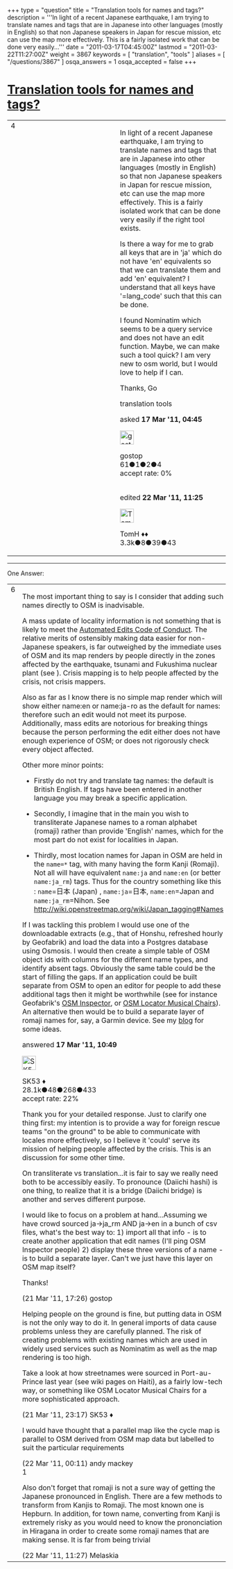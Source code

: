 +++
type = "question"
title = "Translation tools for names and tags?"
description = '''In light of a recent Japanese earthquake, I am trying to translate names and tags that are in Japanese into other languages (mostly in English) so that non Japanese speakers in Japan for rescue mission, etc can use the map more effectively. This is a fairly isolated work that can be done very easily...'''
date = "2011-03-17T04:45:00Z"
lastmod = "2011-03-22T11:27:00Z"
weight = 3867
keywords = [ "translation", "tools" ]
aliases = [ "/questions/3867" ]
osqa_answers = 1
osqa_accepted = false
+++

<div class="headNormal">

# [Translation tools for names and tags?](/questions/3867/translation-tools-for-names-and-tags)

</div>

<div id="main-body">

<div id="askform">

<table id="question-table" style="width:100%;">
<colgroup>
<col style="width: 50%" />
<col style="width: 50%" />
</colgroup>
<tbody>
<tr>
<td style="width: 30px; vertical-align: top"><div class="vote-buttons">
<span id="post-3867-upvote" class="ajax-command post-vote up" rel="nofollow" title="I like this post (click again to cancel)"> </span>
<div id="post-3867-score" class="post-score" title="current number of votes">
4
</div>
<span id="post-3867-downvote" class="ajax-command post-vote down" rel="nofollow" title="I dont like this post (click again to cancel)"> </span> <span id="favorite-mark" class="ajax-command favorite-mark" rel="nofollow" title="mark/unmark this question as favorite (click again to cancel)"> </span>
<div id="favorite-count" class="favorite-count">
&#10;</div>
</div></td>
<td><div id="item-right">
<div class="question-body">
<p>In light of a recent Japanese earthquake, I am trying to translate names and tags that are in Japanese into other languages (mostly in English) so that non Japanese speakers in Japan for rescue mission, etc can use the map more effectively. This is a fairly isolated work that can be done very easily if the right tool exists.<br />
</p>
<p>Is there a way for me to grab all keys that are in 'ja' which do not have 'en' equivalents so that we can translate them and add 'en' equivalent? I understand that all keys have '=lang_code' such that this can be done.<br />
</p>
<p>I found Nominatim which seems to be a query service and does not have an edit function. Maybe, we can make such a tool quick? I am very new to osm world, but I would love to help if I can.<br />
</p>
<p>Thanks, Go</p>
</div>
<div id="question-tags" class="tags-container tags">
<span class="post-tag tag-link-translation" rel="tag" title="see questions tagged &#39;translation&#39;">translation</span> <span class="post-tag tag-link-tools" rel="tag" title="see questions tagged &#39;tools&#39;">tools</span>
</div>
<div id="question-controls" class="post-controls">
&#10;</div>
<div class="post-update-info-container">
<div class="post-update-info post-update-info-user">
<p>asked <strong>17 Mar '11, 04:45</strong></p>
<img src="https://secure.gravatar.com/avatar/c357caff686212576e55a8c6c02eb685?s=32&amp;d=identicon&amp;r=g" class="gravatar" width="32" height="32" alt="gostop&#39;s gravatar image" />
<p><span>gostop</span><br />
<span class="score" title="61 reputation points">61</span><span title="1 badges"><span class="badge1">●</span><span class="badgecount">1</span></span><span title="2 badges"><span class="silver">●</span><span class="badgecount">2</span></span><span title="4 badges"><span class="bronze">●</span><span class="badgecount">4</span></span><br />
<span class="accept_rate" title="Rate of the user&#39;s accepted answers">accept rate:</span> <span title="gostop has no accepted answers">0%</span> </br></br></p>
</div>
<div class="post-update-info post-update-info-edited">
<p><span> edited <strong>22 Mar '11, 11:25</strong> </span></p>
<img src="https://secure.gravatar.com/avatar/dee41dcf0aa0c08cf6b0eb935b7504b7?s=32&amp;d=identicon&amp;r=g" class="gravatar" width="32" height="32" alt="TomH&#39;s gravatar image" />
<p><span>TomH ♦♦</span><br />
<span class="score" title="3325 reputation points"><span>3.3k</span></span><span title="8 badges"><span class="badge1">●</span><span class="badgecount">8</span></span><span title="39 badges"><span class="silver">●</span><span class="badgecount">39</span></span><span title="43 badges"><span class="bronze">●</span><span class="badgecount">43</span></span></br></p>
</div>
</div>
<div id="comments-container-3867" class="comments-container">
&#10;</div>
<div id="comment-tools-3867" class="comment-tools">
&#10;</div>
<div class="clear">
&#10;</div>
<div id="comment-3867-form-container" class="comment-form-container">
&#10;</div>
<div class="clear">
&#10;</div>
</div></td>
</tr>
</tbody>
</table>

------------------------------------------------------------------------

<div class="tabBar">

<span id="sort-top"></span>

<div class="headQuestions">

One Answer:

</div>

</div>

<span id="3870"></span>

<div id="answer-container-3870" class="answer">

<table style="width:100%;">
<colgroup>
<col style="width: 50%" />
<col style="width: 50%" />
</colgroup>
<tbody>
<tr>
<td style="width: 30px; vertical-align: top"><div class="vote-buttons">
<span id="post-3870-upvote" class="ajax-command post-vote up" rel="nofollow" title="I like this post (click again to cancel)"> </span>
<div id="post-3870-score" class="post-score" title="current number of votes">
6
</div>
<span id="post-3870-downvote" class="ajax-command post-vote down" rel="nofollow" title="I dont like this post (click again to cancel)"> </span>
</div></td>
<td><div class="item-right">
<div class="answer-body">
<p>The most important thing to say is I consider that adding such names directly to OSM is inadvisable.</p>
<p>A mass update of locality information is not something that is likely to meet the <a href="http://wiki.openstreetmap.org/wiki/Automated_Edits/Code_of_Conduct">Automated Edits Code of Conduct</a>. The relative merits of ostensibly making data easier for non-Japanese speakers, is far outweighed by the immediate uses of OSM and its map renders by people directly in the zones affected by the earthquake, tsunami and Fukushima nuclear plant (see ). Crisis mapping is to help people affected by the crisis, not crisis mappers.</p>
<p>Also as far as I know there is no simple map render which will show either name:en or name:ja-ro as the default for names: therefore such an edit would not meet its purpose. Additionally, mass edits are notorious for breaking things because the person performing the edit either does not have enough experience of OSM; or does not rigorously check every object affected.</p>
<p>Other more minor points:</p>
<ul>
<li><p>Firstly do not try and translate tag names: the default is British English. If tags have been entered in another language you may break a specific application.</p></li>
<li><p>Secondly, I imagine that in the main you wish to transliterate Japanese names to a roman alphabet (romaji) rather than provide 'English' names, which for the most part do not exist for localities in Japan.</p></li>
<li><p>Thirdly, most location names for Japan in OSM are held in the <code>name=*</code> tag, with many having the form Kanji (Romaji). Not all will have equivalent <code>name:ja</code> and <code>name:en</code> (or better <code>name:ja_rm</code>) tags. Thus for the country something like this : <code>name</code>=日本 (Japan) , <code>name:ja</code>=日本, <code>name:en</code>=Japan and <code>name:ja_rm</code>=Nihon. See <a href="http://wiki.openstreetmap.org/wiki/Japan_tagging#Names"></a><a href="http://wiki.openstreetmap.org/wiki/Japan_tagging#Names"></a><a href="http://wiki.openstreetmap.org/wiki/Japan_tagging#Names">http://wiki.openstreetmap.org/wiki/Japan_tagging#Names</a></p></li>
</ul>
<p>If I was tackling this problem I would use one of the downloadable extracts (e.g., that of Honshu, refreshed hourly by Geofabrik) and load the data into a Postgres database using Osmosis. I would then create a simple table of OSM object ids with columns for the different name types, and identify absent tags. Obviously the same table could be the start of filling the gaps. If an application could be built separate from OSM to open an editor for people to add these additional tags then it might be worthwhile (see for instance Geofabrik's <a href="http://wiki.openstreetmap.org/wiki/OSM_Inspector">OSM Inspector</a>, or <a href="http://wiki.openstreetmap.org/wiki/OS_Locator_Musical_Chairs">OSM Locator Musical Chairs</a>). An alternative then would be to build a separate layer of romaji names for, say, a Garmin device. See my <a href="http://sk53-osm.blogspot.com/2011/03/garmin-overlays-of-gnis-names.html">blog</a> for some ideas.</p>
</div>
<div class="answer-controls post-controls">
&#10;</div>
<div class="post-update-info-container">
<div class="post-update-info post-update-info-user">
<p>answered <strong>17 Mar '11, 10:49</strong></p>
<img src="https://secure.gravatar.com/avatar/06cd84075f1adc2870ad102c7233e661?s=32&amp;d=identicon&amp;r=g" class="gravatar" width="32" height="32" alt="SK53&#39;s gravatar image" />
<p><span>SK53 ♦</span><br />
<span class="score" title="28084 reputation points"><span>28.1k</span></span><span title="48 badges"><span class="badge1">●</span><span class="badgecount">48</span></span><span title="268 badges"><span class="silver">●</span><span class="badgecount">268</span></span><span title="433 badges"><span class="bronze">●</span><span class="badgecount">433</span></span><br />
<span class="accept_rate" title="Rate of the user&#39;s accepted answers">accept rate:</span> <span title="SK53 has 121 accepted answers">22%</span></p>
</div>
</div>
<div id="comments-container-3870" class="comments-container">
<span id="3944"></span>
<div id="comment-3944" class="comment">
<div id="post-3944-score" class="comment-score">
&#10;</div>
<div class="comment-text">
<p>Thank you for your detailed response. Just to clarify one thing first: my intention is to provide a way for foreign rescue teams "on the ground" to be able to communicate with locales more effectively, so I believe it 'could' serve its mission of helping people affected by the crisis. This is an discussion for some other time.</p>
<p>On transliterate vs translation...it is fair to say we really need both to be accessibly easily. To pronounce (Daiichi hashi) is one thing, to realize that it is a bridge (Daiichi bridge) is another and serves different purpose.<br />
</p>
<p>I would like to focus on a problem at hand...Assuming we have crowd sourced ja-&gt;ja_rm AND ja-&gt;en in a bunch of csv files, what's the best way to: 1) import all that info - is to create another application that edit names (I'll ping OSM Inspector people) 2) display these three versions of a name - is to build a separate layer. Can't we just have this layer on OSM map itself?<br />
</p>
<p>Thanks!</p>
</div>
<div id="comment-3944-info" class="comment-info">
<span class="comment-age">(21 Mar '11, 17:26)</span> <span class="comment-user userinfo">gostop</span>
</div>
</div>
<span id="3956"></span>
<div id="comment-3956" class="comment">
<div id="post-3956-score" class="comment-score">
&#10;</div>
<div class="comment-text">
<p>Helping people on the ground is fine, but putting data in OSM is not the only way to do it. In general imports of data cause problems unless they are carefully planned. The risk of creating problems with existing names which are used in widely used services such as Nominatim as well as the map rendering is too high.</p>
<p>Take a look at how streetnames were sourced in Port-au-Prince last year (see wiki pages on Haiti), as a fairly low-tech way, or something like OSM Locator Musical Chairs for a more sophisticated approach.</p>
</div>
<div id="comment-3956-info" class="comment-info">
<span class="comment-age">(21 Mar '11, 23:17)</span> <span class="comment-user userinfo">SK53 ♦</span>
</div>
</div>
<span id="3959"></span>
<div id="comment-3959" class="comment">
<div id="post-3959-score" class="comment-score">
&#10;</div>
<div class="comment-text">
<p>I would have thought that a parallel map like the cycle map is parallel to OSM derived from OSM map data but labelled to suit the particular requirements</p>
</div>
<div id="comment-3959-info" class="comment-info">
<span class="comment-age">(22 Mar '11, 00:11)</span> <span class="comment-user userinfo">andy mackey</span>
</div>
</div>
<span id="3975"></span>
<div id="comment-3975" class="comment">
<div id="post-3975-score" class="comment-score">
1
</div>
<div class="comment-text">
<p>Also don't forget that romaji is not a sure way of getting the Japanese pronounced in English. There are a few methods to transform from Kanjis to Romaji. The most known one is Hepburn. In addition, for town name, converting from Kanji is extremely risky as you would need to know the prononciation in Hiragana in order to create some romaji names that are making sense. It is far from being trivial</p>
</div>
<div id="comment-3975-info" class="comment-info">
<span class="comment-age">(22 Mar '11, 11:27)</span> <span class="comment-user userinfo">Melaskia</span>
</div>
</div>
</div>
<div id="comment-tools-3870" class="comment-tools">
&#10;</div>
<div class="clear">
&#10;</div>
<div id="comment-3870-form-container" class="comment-form-container">
&#10;</div>
<div class="clear">
&#10;</div>
</div></td>
</tr>
</tbody>
</table>

</div>

<div class="paginator-container-left">

</div>

</div>

</div>

